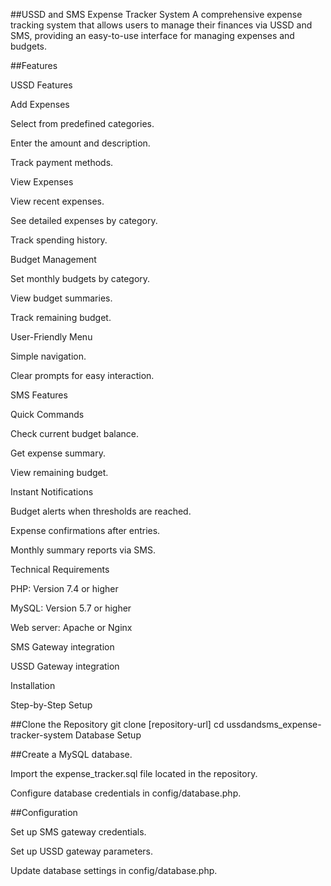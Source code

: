 ##USSD and SMS Expense Tracker System
A comprehensive expense tracking system that allows users to manage their finances via USSD and SMS, providing an easy-to-use interface for managing expenses and budgets.

##Features

USSD Features

Add Expenses

Select from predefined categories.

Enter the amount and description.

Track payment methods.

View Expenses

View recent expenses.

See detailed expenses by category.

Track spending history.

Budget Management

Set monthly budgets by category.

View budget summaries.

Track remaining budget.

User-Friendly Menu

Simple navigation.

Clear prompts for easy interaction.

SMS Features

Quick Commands

Check current budget balance.

Get expense summary.

View remaining budget.

Instant Notifications

Budget alerts when thresholds are reached.

Expense confirmations after entries.

Monthly summary reports via SMS.

Technical Requirements

PHP: Version 7.4 or higher

MySQL: Version 5.7 or higher

Web server: Apache or Nginx

SMS Gateway integration

USSD Gateway integration

Installation

Step-by-Step Setup

##Clone the Repository
git clone [repository-url]
cd ussdandsms_expense-tracker-system
Database Setup

##Create a MySQL database.

Import the expense_tracker.sql file located in the repository.

Configure database credentials in config/database.php.

##Configuration

Set up SMS gateway credentials.

Set up USSD gateway parameters.

Update database settings in config/database.php.
